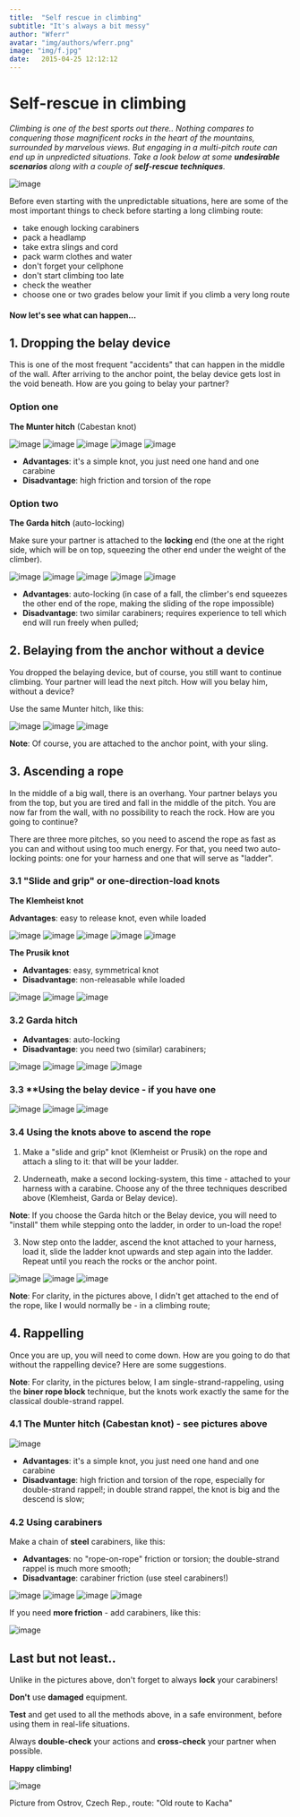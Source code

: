 ```yaml
---
title:  "Self rescue in climbing"
subtitle: "It's always a bit messy"
author: "Wferr"
avatar: "img/authors/wferr.png"
image: "img/f.jpg"
date:   2015-04-25 12:12:12
---
```


# Self-rescue in climbing

_Climbing is one of the best sports out there.. Nothing compares to conquering those magnificent rocks in the heart of the mountains, surrounded by marvelous views. But engaging in a multi-pitch route can end up in unpredicted situations. Take a look below at some **undesirable scenarios** along with a couple of **self-rescue techniques**._

![image](img/rescue/DSC09415.jpg)

Before even starting with the unpredictable situations, here are some of the most important things to check before starting a long climbing route:

* take enough locking carabiners
* pack a headlamp
* take extra slings and cord
* pack warm clothes and water
* don't forget your cellphone
* don't start climbing too late
* check the weather
* choose one or two grades below your limit if you climb a very long route
 

#### Now let's see what can happen...

## 1. Dropping the belay device

This is one of the most frequent "accidents" that can happen in the middle of the wall. After arriving to the anchor point, the belay device gets lost in the void beneath. How are you going to belay your partner?

### Option one

**The Munter hitch** (Cabestan knot)

![image](img/rescue/DSC09416.jpg)
![image](img/rescue/DSC09417.jpg)
![image](img/rescue/DSC09418.jpg)
![image](img/rescue/DSC09423.jpg)
![image](img/rescue/DSC09422.jpg)

* **Advantages**: it's a simple knot, you just need one hand and one carabine
* **Disadvantage**: high friction and torsion of the rope

### Option two

**The Garda hitch** (auto-locking)

Make sure your partner is attached to the **locking** end (the one at the right side, which will be on top, squeezing the other end under the weight of the climber).

![image](img/rescue/DSC09425.jpg)
![image](img/rescue/DSC09426.jpg)
![image](img/rescue/DSC09427.jpg)
![image](img/rescue/DSC09428.jpg)
![image](img/rescue/DSC09429.jpg)

* **Advantages**: auto-locking (in case of a fall, the climber's end squeezes the other end of the rope, making the sliding of the rope impossible)
* **Disadvantage**: two similar carabiners; requires experience to tell which end will run freely when pulled;

## 2. Belaying from the anchor without a device

You dropped the belaying device, but of course, you still want to continue climbing. Your partner will lead the next pitch. How will you belay him, without a device?

Use the same Munter hitch, like this:

![image](img/rescue/DSC09430.jpg)
![image](img/rescue/DSC09433.jpg)
![image](img/rescue/DSC09431.jpg)

**Note**: Of course, you are attached to the anchor point, with your sling.

## 3. Ascending a rope

In the middle of a big wall, there is an overhang. Your partner belays you from the top, but you are tired and fall in the middle of the pitch. You are now far from the wall, with no possibility to reach the rock. How are you going to continue?

There are three more pitches, so you need to ascend the rope as fast as you can and without using too much energy. For that, you need two auto-locking points: one for your harness and one that will serve as "ladder".

### 3.1 "Slide and grip" or one-direction-load knots

**The Klemheist knot**

**Advantages**: easy to release knot, even while loaded

![image](img/rescue/DSC09434.jpg)
![image](img/rescue/DSC09435.jpg)
![image](img/rescue/DSC09436.jpg)
![image](img/rescue/DSC09437.jpg)
![image](img/rescue/DSC09439.jpg)

**The Prusik knot**

* **Advantages**: easy, symmetrical knot
* **Disadvantage**: non-releasable while loaded

![image](img/rescue/DSC09440.jpg)
![image](img/rescue/DSC09443.jpg)
![image](img/rescue/DSC09444.jpg)

### 3.2 Garda hitch

* **Advantages**: auto-locking
* **Disadvantage**: you need two (similar) carabiners;

![image](img/rescue/DSC09447.jpg)
![image](img/rescue/DSC09448.jpg)
![image](img/rescue/DSC09450.jpg)
![image](img/rescue/DSC09451.jpg)

### 3.3 **Using the belay device - if you have one

![image](img/rescue/DSC09452.jpg)
![image](img/rescue/DSC09453.jpg)
![image](img/rescue/DSC09455.jpg)

### 3.4 Using the knots above to ascend the rope

1. Make a "slide and grip" knot (Klemheist or Prusik) on the rope and attach a sling to it: that will be your ladder.

2. Underneath, make a second locking-system, this time - attached to your harness with a carabine. Choose any of the three techniques described above (Klemheist, Garda or Belay device).

**Note**: If you choose the Garda hitch or the Belay device, you will need to "install" them while stepping onto the ladder, in order to un-load the rope!

3. Now step onto the ladder, ascend the knot attached to your harness, load it, slide the ladder knot upwards and step again into the ladder. Repeat until you reach the rocks or the anchor point.

![image](img/rescue/DSC09457.jpg)
![image](img/rescue/DSC09459_01.jpg)
![image](img/rescue/DSC09460_01.jpg)

**Note**: For clarity, in the pictures above, I didn't get attached to the end of the rope, like I would normally be - in a climbing route;

## 4. Rappelling

Once you are up, you will need to come down. How are you going to do that without the rappelling device? Here are some suggestions. 

**Note**: For clarity, in the pictures below, I am single-strand-rappeling, using the **biner rope block** technique, but the knots work exactly the same for the classical double-strand rappel.

### 4.1 The Munter hitch (Cabestan knot) - see pictures above

![image](img/rescue/anchor.jpg)

* **Advantages**: it's a simple knot, you just need one hand and one carabine
* **Disadvantage**: high friction and torsion of the rope, especially for double-strand rappel!; in double strand rappel, the knot is big and the descend is slow;

### 4.2 Using carabiners

Make a chain of **steel** carabiners, like this:

* **Advantages**: no "rope-on-rope" friction or torsion; the double-strand rappel is much more smooth;
* **Disadvantage**: carabiner friction (use steel carabiners!)

![image](img/rescue/DSC09471.jpg)
![image](img/rescue/DSC09473.jpg)
![image](img/rescue/DSC09474.jpg)
![image](img/rescue/DSC09475.jpg)

If you need **more friction** - add carabiners, like this:

![image](img/rescue/DSC09476.jpg)

## Last but not least..

Unlike in the pictures above, don't forget to always **lock** your carabiners!

**Don't** use **damaged** equipment.

**Test** and get used to all the methods above, in a safe environment, before using them in real-life situations.

Always **double-check** your actions and **cross-check** your partner when possible.



**Happy climbing!**

![image](img/rescue/DSC08250_01.jpg)

Picture from Ostrov, Czech Rep., route: "Old route to Kacha"





